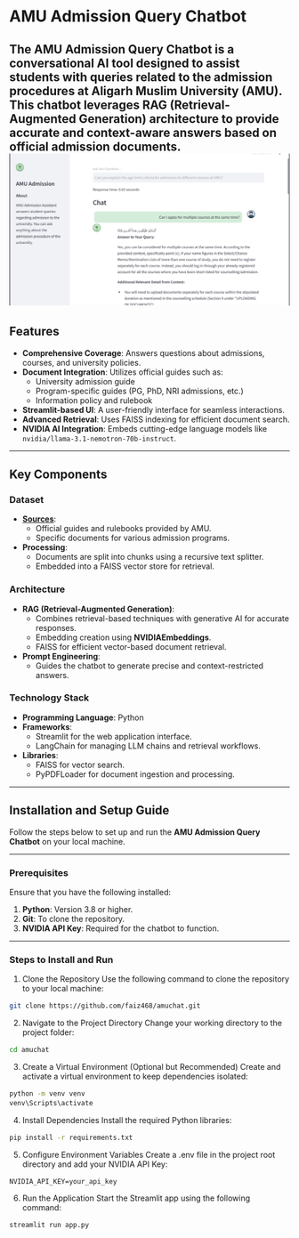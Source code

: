 # AMU Admission Query Chatbot

The **AMU Admission Query Chatbot** is a conversational AI tool designed to assist students with queries related to the admission procedures at **Aligarh Muslim University (AMU)**. This chatbot leverages **RAG (Retrieval-Augmented Generation)** architecture to provide accurate and context-aware answers based on official admission documents.
![Image](https://github.com/faiz468/amuchat/blob/main/static/demonstration.png)
---

## Features
- **Comprehensive Coverage**: Answers questions about admissions, courses, and university policies.
- **Document Integration**: Utilizes official guides such as:
  - University admission guide
  - Program-specific guides (PG, PhD, NRI admissions, etc.)
  - Information policy and rulebook
- **Streamlit-based UI**: A user-friendly interface for seamless interactions.
- **Advanced Retrieval**: Uses FAISS indexing for efficient document search.
- **NVIDIA AI Integration**: Embeds cutting-edge language models like `nvidia/llama-3.1-nemotron-70b-instruct`.

---

## Key Components
### Dataset
- **[Sources](https://github.com/faiz468/amuchat/tree/main/data)**:
  - Official guides and rulebooks provided by AMU.
  - Specific documents for various admission programs.
- **Processing**:
  - Documents are split into chunks using a recursive text splitter.
  - Embedded into a FAISS vector store for retrieval.

### Architecture
- **RAG (Retrieval-Augmented Generation)**:
  - Combines retrieval-based techniques with generative AI for accurate responses.
  - Embedding creation using **NVIDIAEmbeddings**.
  - FAISS for efficient vector-based document retrieval.
- **Prompt Engineering**:
  - Guides the chatbot to generate precise and context-restricted answers.

### Technology Stack
- **Programming Language**: Python
- **Frameworks**:
  - Streamlit for the web application interface.
  - LangChain for managing LLM chains and retrieval workflows.
- **Libraries**:
  - FAISS for vector search.
  - PyPDFLoader for document ingestion and processing.

---
## Installation and Setup Guide

Follow the steps below to set up and run the **AMU Admission Query Chatbot** on your local machine.

---

### Prerequisites
Ensure that you have the following installed:
1. **Python**: Version 3.8 or higher.
2. **Git**: To clone the repository.
3. **NVIDIA API Key**: Required for the chatbot to function.

---

### Steps to Install and Run

1. Clone the Repository
Use the following command to clone the repository to your local machine:
```bash
git clone https://github.com/faiz468/amuchat.git
```

2. Navigate to the Project Directory
Change your working directory to the project folder:
```bash
cd amuchat
```

3. Create a Virtual Environment (Optional but Recommended)
Create and activate a virtual environment to keep dependencies isolated:
```bash
python -m venv venv
venv\Scripts\activate
```

4. Install Dependencies
Install the required Python libraries:
```bash
pip install -r requirements.txt
```

5. Configure Environment Variables
Create a .env file in the project root directory and add your NVIDIA API Key:
```plaintext
NVIDIA_API_KEY=your_api_key
```

6. Run the Application
Start the Streamlit app using the following command:
```bash
streamlit run app.py
```

